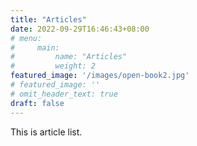 ```yaml
---
title: "Articles"
date: 2022-09-29T16:46:43+08:00
# menu:
#     main:
#         name: "Articles"
#         weight: 2
featured_image: '/images/open-book2.jpg'
# featured_image: ''
# omit_header_text: true
draft: false
---
```


This is article list.
